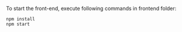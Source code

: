 To start the front-end, execute following commands in frontend folder:

```
npm install
npm start
```
